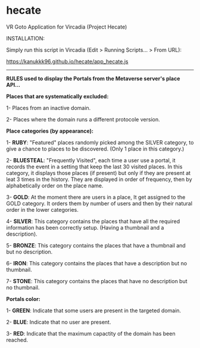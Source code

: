 # hecate
VR Goto Application for Vircadia (Project Hecate)

INSTALLATION:

Simply run this script in Vircadia (Edit > Running Scripts... > From URL): 

https://kanukkk96.github.io/hecate/app_hecate.js

-----------------------------------------------------------------

**RULES used to display the Portals from the Metaverse server's place API...**


**Places that are systematically excluded:**

  1- Places from an inactive domain.

  2- Places where the domain runs a different protocole version.



**Place categories (by appearance):**

1- **RUBY**: "Featured" places randomly picked among the SILVER category, to give a chance to places to be discovered. (Only 1 place in this category.)

2- **BLUESTEAL**: "Frequently Visited", each time a user use a portal, it records the event in a setting that keep the last 30 visited places. In this category, it displays those places (if present) but only if they are present at leat 3 times in the history. They are displayed in order of frequency, then by alphabetically order on the place name.

3- **GOLD**: At the moment there are users in a place, It get assigned to the GOLD category. It orders them by number of users and then by their natural order in the lower categories.

4- **SILVER**: This category contains the places that have all the required information has been correctly setup. (Having a thumbnail and a description).

5- **BRONZE**: This category contains the places that have a thumbnail and but no description.

6- **IRON**: This category contains the places that have a description but no thumbnail.

7- **STONE**: This category contains the places that have no description but no thumbnail.



**Portals color:**

1- **GREEN**: Indicate that some users are present in the targeted domain.

2- **BLUE**: Indicate that no user are present.

3- **RED**: Indicate that the maximum capactity of the domain has been reached.

